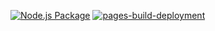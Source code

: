 [![Node.js Package](https://github.com/intropia-io/icons/actions/workflows/main.yml/badge.svg)](https://github.com/intropia-io/icons/actions/workflows/main.yml)
[![pages-build-deployment](https://github.com/intropia-io/icons/actions/workflows/pages/pages-build-deployment/badge.svg?branch=main)](https://github.com/intropia-io/icons/actions/workflows/pages/pages-build-deployment)
